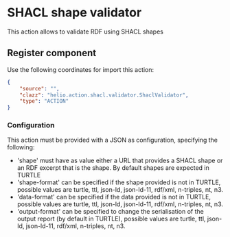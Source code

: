 # SHACL shape validator 

This action allows to validate RDF using SHACL shapes



## Register component

Use the following coordinates for import this action:

````json
{
    "source": "",
    "clazz": "helio.action.shacl.validator.ShaclValidator",
    "type": "ACTION"
}
````

### Configuration

This action must be provided with a JSON as configuration, specifying the following:
 - 'shape' must have as value either a URL that provides a SHACL shape or an RDF excerpt that is the shape. By default shapes are expected in TURTLE
 - 'shape-format' can be specified if the shape provided is not in TURTLE, possible values are turtle, ttl, json-ld, json-ld-11, rdf/xml, n-triples, nt, n3.
 - 'data-format' can be specified if the data provided is not in TURTLE, possible values are turtle, ttl, json-ld, json-ld-11, rdf/xml, n-triples, nt, n3.
 - 'output-format' can be specified to change the serialisation of the output report (by default in TURTLE), possible values are turtle, ttl, json-ld, json-ld-11, rdf/xml, n-triples, nt, n3.
